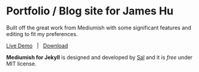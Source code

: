 # Portfolio / Blog site for James Hu

Built off the great work from Mediumish with some significant features and editing to fit my preferences.

[Live Demo](https://wowthemesnet.github.io/mediumish-theme-jekyll/) &nbsp; | &nbsp; [Download](https://github.com/wowthemesnet/mediumish-theme-jekyll/archive/master.zip)

**Mediumish for Jekyll** is designed and developed by [Sal](https://www.wowthemes.net) and it is *free* under MIT license. 
